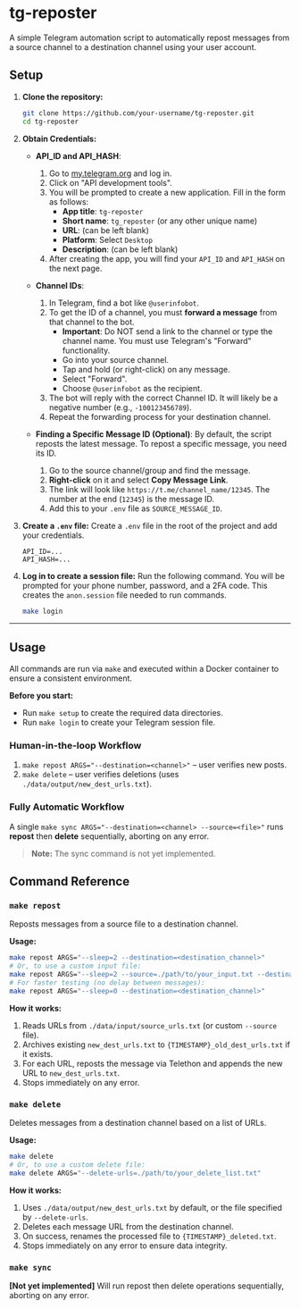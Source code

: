 # tg-reposter

A simple Telegram automation script to automatically repost messages from a source channel to a destination channel using your user account.

## Setup

1.  **Clone the repository:**
    ```bash
    git clone https://github.com/your-username/tg-reposter.git
    cd tg-reposter
    ```

2.  **Obtain Credentials:**
    *   **API_ID and API_HASH**:
        1.  Go to [my.telegram.org](https://my.telegram.org) and log in.
        2.  Click on "API development tools".
        3.  You will be prompted to create a new application. Fill in the form as follows:
            - **App title**: `tg-reposter`
            - **Short name**: `tg_reposter` (or any other unique name)
            - **URL**: (can be left blank)
            - **Platform**: Select `Desktop`
            - **Description**: (can be left blank)
        4.  After creating the app, you will find your `API_ID` and `API_HASH` on the next page.
    *   **Channel IDs**:
        1.  In Telegram, find a bot like `@userinfobot`.
        2.  To get the ID of a channel, you must **forward a message** from that channel to the bot.
            - **Important**: Do NOT send a link to the channel or type the channel name. You must use Telegram's "Forward" functionality.
            - Go into your source channel.
            - Tap and hold (or right-click) on any message.
            - Select "Forward".
            - Choose `@userinfobot` as the recipient.
        3.  The bot will reply with the correct Channel ID. It will likely be a negative number (e.g., `-100123456789`).
        4.  Repeat the forwarding process for your destination channel.

    *   **Finding a Specific Message ID (Optional)**:
        By default, the script reposts the latest message. To repost a specific message, you need its ID.
        1.  Go to the source channel/group and find the message.
        2.  **Right-click** on it and select **Copy Message Link**.
        3.  The link will look like `https://t.me/channel_name/12345`. The number at the end (`12345`) is the message ID.
        4.  Add this to your `.env` file as `SOURCE_MESSAGE_ID`.

3.  **Create a `.env` file:**
    Create a `.env` file in the root of the project and add your credentials.
    ```
    API_ID=...
    API_HASH=...
    ```

4.  **Log in to create a session file:**
    Run the following command. You will be prompted for your phone number, password, and a 2FA code. This creates the `anon.session` file needed to run commands.
    ```bash
    make login
    ```

---

## Usage

All commands are run via `make` and executed within a Docker container to ensure a consistent environment.

**Before you start:**
- Run `make setup` to create the required data directories.
- Run `make login` to create your Telegram session file.

### Human-in-the-loop Workflow

1. `make repost ARGS="--destination=<channel>"` – user verifies new posts.
2. `make delete` – user verifies deletions (uses `./data/output/new_dest_urls.txt`).

### Fully Automatic Workflow

A single `make sync ARGS="--destination=<channel> --source=<file>"` runs **repost** then **delete** sequentially, aborting on any error.

> **Note:** The sync command is not yet implemented.

## Command Reference

### `make repost`

Reposts messages from a source file to a destination channel.

**Usage:**
```bash
make repost ARGS="--sleep=2 --destination=<destination_channel>"
# Or, to use a custom input file:
make repost ARGS="--sleep=2 --source=./path/to/your_input.txt --destination=<destination_channel>"
# For faster testing (no delay between messages):
make repost ARGS="--sleep=0 --destination=<destination_channel>"
```

**How it works:**
1. Reads URLs from `./data/input/source_urls.txt` (or custom `--source` file).
2. Archives existing `new_dest_urls.txt` to `{TIMESTAMP}_old_dest_urls.txt` if it exists.
3. For each URL, reposts the message via Telethon and appends the new URL to `new_dest_urls.txt`.
4. Stops immediately on any error.

### `make delete`

Deletes messages from a destination channel based on a list of URLs.

**Usage:**
```bash
make delete
# Or, to use a custom delete file:
make delete ARGS="--delete-urls=./path/to/your_delete_list.txt"
```

**How it works:**
1. Uses `./data/output/new_dest_urls.txt` by default, or the file specified by `--delete-urls`.
2. Deletes each message URL from the destination channel.
3. On success, renames the processed file to `{TIMESTAMP}_deleted.txt`.
4. Stops immediately on any error to ensure data integrity.

### `make sync`

**[Not yet implemented]** Will run repost then delete operations sequentially, aborting on any error.
